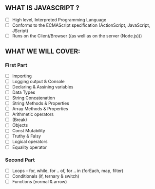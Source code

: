 ## WHAT IS JAVASCRIPT ?

- [ ] High level, Interpreted Programming Language
- [ ] Conforms to the ECMAScript specification (ActionScript, JavaScript, JScript)
- [ ] Runs on the Client/Browser ((as well as on the server (Node.js)))

## WHAT WE WILL COVER:

### First Part

- [ ] Importing
- [ ] Logging output & Console
- [ ] Declaring & Assining variables
- [ ] Data Types
- [ ] String Concatenation
- [ ] String Methods & Properties
- [ ] Array Methods & Properties
- [ ] Arithmetic operators
- [ ] (Break)
- [ ] Objects
- [ ] Const Mutability
- [ ] Truthy & Falsy
- [ ] Logical operators
- [ ] Equality operator

### Second Part

- [ ] Loops - for, while, for .. of, for .. in (forEach, map, filter)
- [ ] Conditionals (if, ternary & switch)
- [ ] Functions (normal & arrow)
